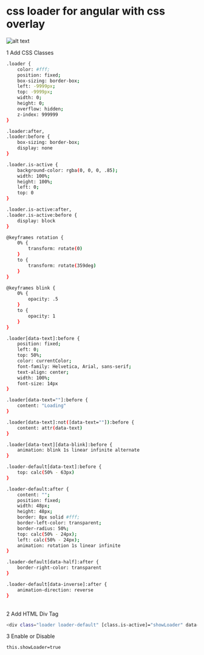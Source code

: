 
<h1>css loader for angular with css overlay </h1>


![alt text](https://github.com/amilathennakoon/angular-css-loader/blob/master/angular-css-loader/Screenshot.png|alt=octocat)



1 Add CSS Classes 
```bash
.loader {
	color: #fff;
	position: fixed;
	box-sizing: border-box;
	left: -9999px;
	top: -9999px;
	width: 0;
	height: 0;
	overflow: hidden;
	z-index: 999999
}

.loader:after,
.loader:before {
	box-sizing: border-box;
	display: none
}

.loader.is-active {
	background-color: rgba(0, 0, 0, .85);
	width: 100%;
	height: 100%;
	left: 0;
	top: 0
}

.loader.is-active:after,
.loader.is-active:before {
	display: block
}

@keyframes rotation {
	0% {
		transform: rotate(0)
	}
	to {
		transform: rotate(359deg)
	}
}

@keyframes blink {
	0% {
		opacity: .5
	}
	to {
		opacity: 1
	}
}

.loader[data-text]:before {
	position: fixed;
	left: 0;
	top: 50%;
	color: currentColor;
	font-family: Helvetica, Arial, sans-serif;
	text-align: center;
	width: 100%;
	font-size: 14px
}

.loader[data-text=""]:before {
	content: "Loading"
}

.loader[data-text]:not([data-text=""]):before {
	content: attr(data-text)
}

.loader[data-text][data-blink]:before {
	animation: blink 1s linear infinite alternate
}

.loader-default[data-text]:before {
	top: calc(50% - 63px)
}

.loader-default:after {
	content: "";
	position: fixed;
	width: 48px;
	height: 48px;
	border: 8px solid #fff;
	border-left-color: transparent;
	border-radius: 50%;
	top: calc(50% - 24px);
	left: calc(50% - 24px);
	animation: rotation 1s linear infinite
}

.loader-default[data-half]:after {
	border-right-color: transparent
}

.loader-default[data-inverse]:after {
	animation-direction: reverse
}
```
<br />
2 Add HTML Div Tag

```bash
<div class="loader loader-default" [class.is-active]="showLoader" data-text="Custom text"></div>
```

3 Enable or Disable

```bash
this.showLoader=true
```
